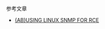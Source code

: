 参考文章

* [(AB)USING LINUX SNMP FOR RCE](https://mogwailabs.de/blog/2019/10/abusing-linux-snmp-for-rce/)

